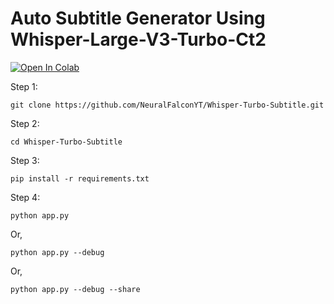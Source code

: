 # Auto Subtitle Generator Using Whisper-Large-V3-Turbo-Ct2
[![Open In Colab](https://colab.research.google.com/assets/colab-badge.svg)](https://colab.research.google.com/github/NeuralFalconYT/Whisper-Turbo-Subtitle/blob/main/Whisper_Turbo_Subtitle.ipynb) <br>

Step 1:
```
git clone https://github.com/NeuralFalconYT/Whisper-Turbo-Subtitle.git
```
Step 2:
```
cd Whisper-Turbo-Subtitle
```
Step 3:
```
pip install -r requirements.txt
```
Step 4:
```
python app.py 
```
Or,
```
python app.py --debug 
```
Or,
```
python app.py --debug --share
```

